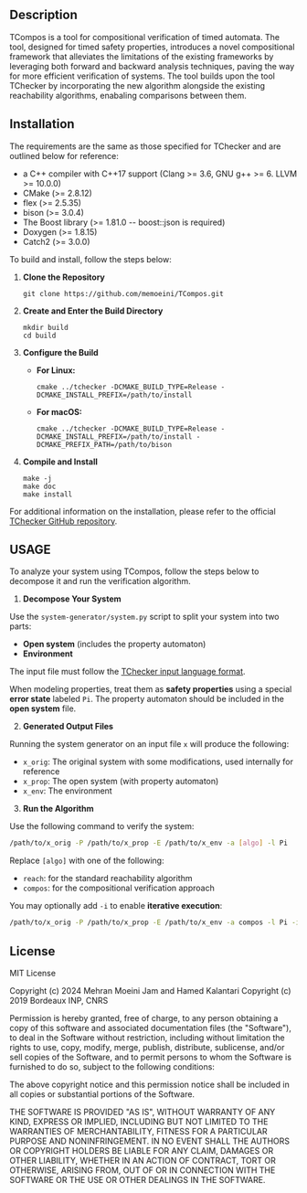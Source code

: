 ## Description
TCompos is a tool for compositional verification of timed automata. The tool, designed for timed safety properties, introduces a novel compositional framework that alleviates the limitations of the existing frameworks by leveraging both forward and backward analysis techniques, paving the way for more efficient verification of systems. The tool builds upon the tool TChecker by incorporating the new algorithm alongside the existing reachability algorithms, enabaling comparisons between them.

## Installation
The requirements are the same as those specified for TChecker and are outlined below for reference:

- a C++ compiler with C++17 support (Clang >= 3.6, GNU g++ >= 6. LLVM >= 10.0.0)
- CMake (>= 2.8.12)
- flex (>= 2.5.35)
- bison (>= 3.0.4)
- The Boost library (>= 1.81.0 -- boost::json is required)
- Doxygen (>= 1.8.15)
- Catch2 (>= 3.0.0)

To build and install, follow the steps below:

1. **Clone the Repository**

   ```
   git clone https://github.com/memoeini/TCompos.git
   ```

2. **Create and Enter the Build Directory**

   ```
   mkdir build
   cd build
   ```

3. **Configure the Build**

   * **For Linux:**

     ```
     cmake ../tchecker -DCMAKE_BUILD_TYPE=Release -DCMAKE_INSTALL_PREFIX=/path/to/install
     ```

   * **For macOS:**

     ```
     cmake ../tchecker -DCMAKE_BUILD_TYPE=Release -DCMAKE_INSTALL_PREFIX=/path/to/install -DCMAKE_PREFIX_PATH=/path/to/bison
     ```

4. **Compile and Install**

   ```
   make -j
   make doc
   make install
   ```

For additional information on the installation, please refer to the official [TChecker GitHub repository](https://github.com/ticktac-project/tchecker).

## USAGE
To analyze your system using TCompos, follow the steps below to decompose it and run the verification algorithm.

1. **Decompose Your System**

Use the `system-generator/system.py` script to split your system into two parts:

* **Open system** (includes the property automaton)
* **Environment**

The input file must follow the [TChecker input language format](https://github.com/ticktac-project/tchecker/wiki/TChecker-file-format).

When modeling properties, treat them as **safety properties** using a special **error state** labeled `Pi`. The property automaton should be included in the **open system** file.

2. **Generated Output Files**

Running the system generator on an input file `x` will produce the following:

* `x_orig`: The original system with some modifications, used internally for reference
* `x_prop`: The open system (with property automaton)
* `x_env`: The environment

3. **Run the Algorithm**

Use the following command to verify the system:

```bash
/path/to/x_orig -P /path/to/x_prop -E /path/to/x_env -a [algo] -l Pi
```

Replace `[algo]` with one of the following:

* `reach`: for the standard reachability algorithm
* `compos`: for the compositional verification approach

You may optionally add `-i` to enable **iterative execution**:

```bash
/path/to/x_orig -P /path/to/x_prop -E /path/to/x_env -a compos -l Pi -i
```
## License
MIT License

Copyright (c) 2024 Mehran Moeini Jam and Hamed Kalantari
Copyright (c) 2019 Bordeaux INP, CNRS

Permission is hereby granted, free of charge, to any person obtaining a copy
of this software and associated documentation files (the "Software"), to deal
in the Software without restriction, including without limitation the rights
to use, copy, modify, merge, publish, distribute, sublicense, and/or sell
copies of the Software, and to permit persons to whom the Software is
furnished to do so, subject to the following conditions:

The above copyright notice and this permission notice shall be included in all
copies or substantial portions of the Software.

THE SOFTWARE IS PROVIDED "AS IS", WITHOUT WARRANTY OF ANY KIND, EXPRESS OR
IMPLIED, INCLUDING BUT NOT LIMITED TO THE WARRANTIES OF MERCHANTABILITY,
FITNESS FOR A PARTICULAR PURPOSE AND NONINFRINGEMENT. IN NO EVENT SHALL THE
AUTHORS OR COPYRIGHT HOLDERS BE LIABLE FOR ANY CLAIM, DAMAGES OR OTHER
LIABILITY, WHETHER IN AN ACTION OF CONTRACT, TORT OR OTHERWISE, ARISING FROM,
OUT OF OR IN CONNECTION WITH THE SOFTWARE OR THE USE OR OTHER DEALINGS IN THE
SOFTWARE.
